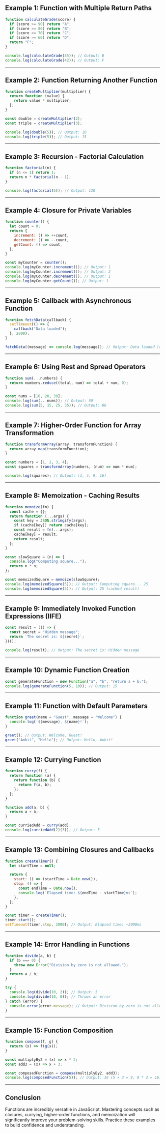 ## Example 1: Function with Multiple Return Paths

```javascript
function calculateGrade(score) {
  if (score >= 90) return "A";
  if (score >= 80) return "B";
  if (score >= 70) return "C";
  if (score >= 60) return "D";
  return "F";
}

console.log(calculateGrade(85)); // Output: B
console.log(calculateGrade(42)); // Output: F
```

---

## Example 2: Function Returning Another Function

```javascript
function createMultiplier(multiplier) {
  return function (value) {
    return value * multiplier;
  };
}

const double = createMultiplier(2);
const triple = createMultiplier(3);

console.log(double(5)); // Output: 10
console.log(triple(5)); // Output: 15
```

---

## Example 3: Recursion - Factorial Calculation

```javascript
function factorial(n) {
  if (n <= 1) return 1;
  return n * factorial(n - 1);
}

console.log(factorial(5)); // Output: 120
```

---

## Example 4: Closure for Private Variables

```javascript
function counter() {
  let count = 0;
  return {
    increment: () => ++count,
    decrement: () => --count,
    getCount: () => count,
  };
}

const myCounter = counter();
console.log(myCounter.increment()); // Output: 1
console.log(myCounter.increment()); // Output: 2
console.log(myCounter.decrement()); // Output: 1
console.log(myCounter.getCount()); // Output: 1
```

---

## Example 5: Callback with Asynchronous Function

```javascript
function fetchData(callback) {
  setTimeout(() => {
    callback("Data loaded");
  }, 2000);
}

fetchData((message) => console.log(message)); // Output: Data loaded (after 2 seconds)
```

---

## Example 6: Using Rest and Spread Operators

```javascript
function sum(...numbers) {
  return numbers.reduce((total, num) => total + num, 0);
}

const nums = [10, 20, 30];
console.log(sum(...nums)); // Output: 60
console.log(sum(5, 15, 25, 35)); // Output: 80
```

---

## Example 7: Higher-Order Function for Array Transformation

```javascript
function transformArray(array, transformFunction) {
  return array.map(transformFunction);
}

const numbers = [1, 2, 3, 4];
const squares = transformArray(numbers, (num) => num * num);

console.log(squares); // Output: [1, 4, 9, 16]
```

---

## Example 8: Memoization - Caching Results

```javascript
function memoize(fn) {
  const cache = {};
  return function (...args) {
    const key = JSON.stringify(args);
    if (cache[key]) return cache[key];
    const result = fn(...args);
    cache[key] = result;
    return result;
  };
}

const slowSquare = (n) => {
  console.log("Computing square...");
  return n * n;
};

const memoizedSquare = memoize(slowSquare);
console.log(memoizedSquare(5)); // Output: Computing square... 25
console.log(memoizedSquare(5)); // Output: 25 (cached result)
```

---

## Example 9: Immediately Invoked Function Expressions (IIFE)

```javascript
const result = (() => {
  const secret = "Hidden message";
  return `The secret is: ${secret}`;
})();

console.log(result); // Output: The secret is: Hidden message
```

---

## Example 10: Dynamic Function Creation

```javascript
const generateFunction = new Function("a", "b", "return a + b;");
console.log(generateFunction(5, 10)); // Output: 15
```

---

## Example 11: Function with Default Parameters

```javascript
function greet(name = "Guest", message = "Welcome") {
  console.log(`${message}, ${name}!`);
}

greet(); // Output: Welcome, Guest!
greet("Ankit", "Hello"); // Output: Hello, Ankit!
```

---

## Example 12: Currying Function

```javascript
function curry(f) {
  return function (a) {
    return function (b) {
      return f(a, b);
    };
  };
}

function add(a, b) {
  return a + b;
}

const curriedAdd = curry(add);
console.log(curriedAdd(2)(3)); // Output: 5
```

---

## Example 13: Combining Closures and Callbacks

```javascript
function createTimer() {
  let startTime = null;

  return {
    start: () => (startTime = Date.now()),
    stop: () => {
      const endTime = Date.now();
      console.log(`Elapsed time: ${endTime - startTime}ms`);
    },
  };
}

const timer = createTimer();
timer.start();
setTimeout(timer.stop, 2000); // Output: Elapsed time: ~2000ms
```

---

## Example 14: Error Handling in Functions

```javascript
function divide(a, b) {
  if (b === 0) {
    throw new Error("Division by zero is not allowed.");
  }
  return a / b;
}

try {
  console.log(divide(10, 2)); // Output: 5
  console.log(divide(10, 0)); // Throws an error
} catch (error) {
  console.error(error.message); // Output: Division by zero is not allowed.
}
```

---

## Example 15: Function Composition

```javascript
function compose(f, g) {
  return (x) => f(g(x));
}

const multiplyBy2 = (x) => x * 2;
const add3 = (x) => x + 3;

const composedFunction = compose(multiplyBy2, add3);
console.log(composedFunction(5)); // Output: 16 (5 + 3 = 8, 8 * 2 = 16)
```

---

## Conclusion

Functions are incredibly versatile in JavaScript. Mastering concepts such as closures, currying, higher-order functions, and memoization will significantly improve your problem-solving skills. Practice these examples to build confidence and understanding.
